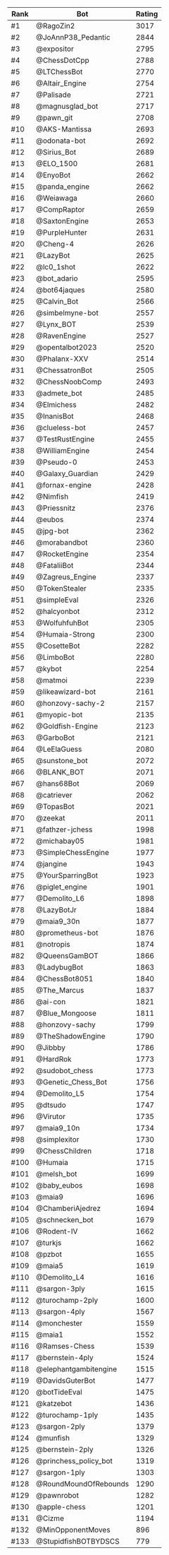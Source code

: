 Rank|Bot|Rating
---|---|---
#1|@RagoZin2|3017
#2|@JoAnnP38_Pedantic|2844
#3|@expositor|2795
#4|@ChessDotCpp|2788
#5|@LTChessBot|2770
#6|@Altair_Engine|2754
#7|@Palisade|2721
#8|@magnusglad_bot|2717
#9|@pawn_git|2708
#10|@AKS-Mantissa|2693
#11|@odonata-bot|2692
#12|@Sirius_Bot|2689
#13|@ELO_1500|2681
#14|@EnyoBot|2662
#15|@panda_engine|2662
#16|@Weiawaga|2660
#17|@CompRaptor|2659
#18|@SaxtonEngine|2653
#19|@PurpleHunter|2631
#20|@Cheng-4|2626
#21|@LazyBot|2625
#22|@lc0_1shot|2622
#23|@bot_adario|2595
#24|@bot64jaques|2580
#25|@Calvin_Bot|2566
#26|@simbelmyne-bot|2557
#27|@Lynx_BOT|2539
#28|@RavenEngine|2527
#29|@opentalbot2023|2520
#30|@Phalanx-XXV|2514
#31|@ChessatronBot|2505
#32|@ChessNoobComp|2493
#33|@admete_bot|2485
#34|@Elmichess|2482
#35|@InanisBot|2468
#36|@clueless-bot|2457
#37|@TestRustEngine|2455
#38|@WilliamEngine|2454
#39|@Pseudo-0|2453
#40|@Galaxy_Guardian|2429
#41|@fornax-engine|2428
#42|@Nimfish|2419
#43|@Priessnitz|2376
#44|@eubos|2374
#45|@jpg-bot|2362
#46|@morabandbot|2360
#47|@RocketEngine|2354
#48|@FataliiBot|2344
#49|@Zagreus_Engine|2337
#50|@TokenStealer|2335
#51|@simpleEval|2326
#52|@halcyonbot|2312
#53|@WolfuhfuhBot|2305
#54|@Humaia-Strong|2300
#55|@CosetteBot|2282
#56|@LimboBot|2280
#57|@kybot|2254
#58|@matmoi|2239
#59|@likeawizard-bot|2161
#60|@honzovy-sachy-2|2157
#61|@myopic-bot|2135
#62|@Goldfish-Engine|2123
#63|@GarboBot|2121
#64|@LeElaGuess|2080
#65|@sunstone_bot|2072
#66|@BLANK_BOT|2071
#67|@hans68Bot|2069
#68|@catriever|2062
#69|@TopasBot|2021
#70|@zeekat|2011
#71|@fathzer-jchess|1998
#72|@michabay05|1981
#73|@SimpleChessEngine|1977
#74|@jangine|1943
#75|@YourSparringBot|1923
#76|@piglet_engine|1901
#77|@Demolito_L6|1898
#78|@LazyBotJr|1884
#79|@maia9_30n|1877
#80|@prometheus-bot|1876
#81|@notropis|1874
#82|@QueensGamBOT|1866
#83|@LadybugBot|1863
#84|@ChessBot8051|1840
#85|@The_Marcus|1837
#86|@ai-con|1821
#87|@Blue_Mongoose|1811
#88|@honzovy-sachy|1799
#89|@TheShadowEngine|1790
#90|@Jibbby|1786
#91|@HardRok|1773
#92|@sudobot_chess|1773
#93|@Genetic_Chess_Bot|1756
#94|@Demolito_L5|1754
#95|@dtsudo|1747
#96|@Virutor|1735
#97|@maia9_10n|1734
#98|@simplexitor|1730
#99|@ChessChildren|1718
#100|@Humaia|1715
#101|@melsh_bot|1699
#102|@baby_eubos|1698
#103|@maia9|1696
#104|@ChamberiAjedrez|1694
#105|@schnecken_bot|1679
#106|@Rodent-IV|1662
#107|@turkjs|1662
#108|@pzbot|1655
#109|@maia5|1619
#110|@Demolito_L4|1616
#111|@sargon-3ply|1615
#112|@turochamp-2ply|1600
#113|@sargon-4ply|1567
#114|@monchester|1559
#115|@maia1|1552
#116|@Ramses-Chess|1539
#117|@bernstein-4ply|1524
#118|@elephantgambitengine|1515
#119|@DavidsGuterBot|1477
#120|@botTideEval|1475
#121|@katzebot|1436
#122|@turochamp-1ply|1435
#123|@sargon-2ply|1379
#124|@munfish|1329
#125|@bernstein-2ply|1326
#126|@princhess_policy_bot|1319
#127|@sargon-1ply|1303
#128|@RoundMoundOfRebounds|1290
#129|@pawnrobot|1282
#130|@apple-chess|1201
#131|@Cizme|1194
#132|@MinOpponentMoves|896
#133|@StupidfishBOTBYDSCS|779
